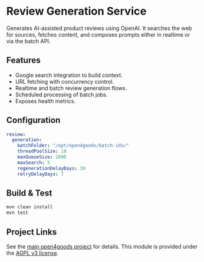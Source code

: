 # Review Generation Service

Generates AI-assisted product reviews using OpenAI. It searches the web
for sources, fetches content, and composes prompts either in realtime or
via the batch API.

## Features

- Google search integration to build context.
- URL fetching with concurrency control.
- Realtime and batch review generation flows.
- Scheduled processing of batch jobs.
- Exposes health metrics.

## Configuration

```yaml
review:
  generation:
    batchFolder: "/opt/open4goods/batch-ids/"
    threadPoolSize: 10
    maxQueueSize: 1000
    maxSearch: 5
    regenerationDelayDays: 30
    retryDelayDays: 7
```

## Build & Test

```bash
mvn clean install
mvn test
```

## Project Links

See the [main open4goods project](../../README.md) for details.
This module is provided under the [AGPL v3 license](../../LICENSE).

